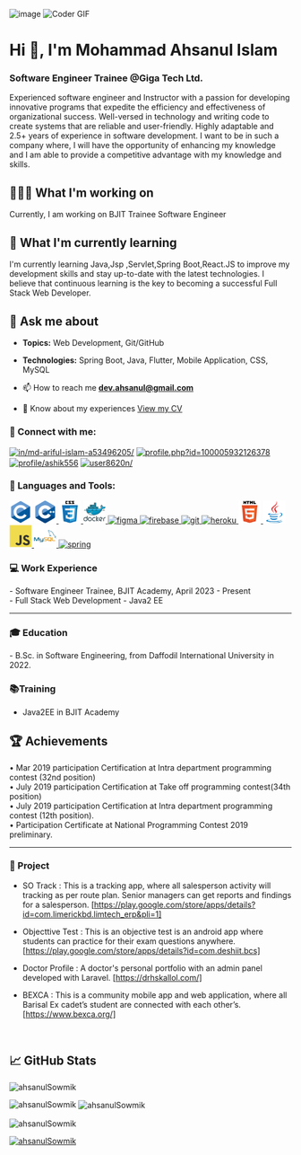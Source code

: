 ![image](https://github.com/ahsanulSowmik/ahsanulSowmik/assets/60745671/c0d4bd3c-d0c0-46e6-804e-fa97589fbae6)
<img alt="Coder GIF" src="https://user-images.githubusercontent.com/74038190/221352995-5ac18bdf-1a19-4f99-bbb6-77559b220470.gif" style="max-width: 100%;max-height: 50%;" data-target="animated-image.originalImage">
<h1 align="left">Hi 👋, I'm Mohammad Ahsanul Islam</h1>
<h3 align="left">Software Engineer Trainee @Giga Tech Ltd.</h3>
Experienced software engineer and Instructor with a passion for developing innovative programs that expedite the efficiency and effectiveness of organizational success. Well-versed in technology and writing code to create systems that are reliable and user-friendly. Highly adaptable and 2.5+ years of experience in software development. I want to be in such a company where, I will have the opportunity of enhancing my knowledge and I am able to provide a competitive advantage with my knowledge and skills.

## 👨🏽‍💻 What I'm working on 
Currently, I am working on BJIT Trainee Software Engineer

## 🧠 What I'm currently learning
I'm currently learning Java,Jsp ,Servlet,Spring Boot,React.JS to improve my development skills and stay up-to-date with the latest technologies. I believe that continuous learning is the key to becoming a successful Full Stack Web Developer.

## 💬 Ask me about
- <b>Topics:</b> Web Development, Git/GitHub
- <b>Technologies:</b> Spring Boot, Java, Flutter, Mobile Application, CSS, MySQL

- 📫 How to reach me **dev.ahsanul@gmail.com**

- 📄 Know about my experiences <a href="https://drive.google.com/file/d/1z2YBclXQxkPv91Fa1Ou8052csvC1-IA_/view?usp=sharing">View my CV</a>

<h3 align="left">🔗 Connect with me:</h3>
<p align="left">
<a href="https://www.linkedin.com/in/mohammad-ahsanul-islam-sowmik-b79100187/" target="blank"><img align="center" src="https://raw.githubusercontent.com/rahuldkjain/github-profile-readme-generator/master/src/images/icons/Social/linked-in-alt.svg" alt="in/md-ariful-islam-a53496205/" height="30" width="40" /></a>
<a href="https://www.facebook.com/ahsanul.islam.37/" target="blank"><img align="center" src="https://raw.githubusercontent.com/rahuldkjain/github-profile-readme-generator/master/src/images/icons/Social/facebook.svg" alt="profile.php?id=100005932126378" height="30" width="40" /></a>
<a href="https://codeforces.com/profile/s0wmiK" target="blank"><img align="center" src="https://raw.githubusercontent.com/rahuldkjain/github-profile-readme-generator/master/src/images/icons/Social/codeforces.svg" alt="profile/ashik556" height="30" width="40" /></a>
<a href="https://leetcode.com/ahsanulSowmik/" target="blank"><img align="center" src="https://raw.githubusercontent.com/rahuldkjain/github-profile-readme-generator/master/src/images/icons/Social/leet-code.svg" alt="user8620n/" height="30" width="40" /></a>
</p>

<h3 align="left">🚀 Languages and Tools:</h3>
<p align="left"><img src="https://raw.githubusercontent.com/devicons/devicon/master/icons/c/c-original.svg" alt="c" width="40" height="40"/> </a> <a href="https://www.w3schools.com/cpp/" target="_blank" rel="noreferrer"> <img src="https://raw.githubusercontent.com/devicons/devicon/master/icons/cplusplus/cplusplus-original.svg" alt="cplusplus" width="40" height="40"/> </a> <a href="https://www.w3schools.com/css/" target="_blank" rel="noreferrer"> <img src="https://raw.githubusercontent.com/devicons/devicon/master/icons/css3/css3-original-wordmark.svg" alt="css3" width="40" height="40"/> </a> <a href="https://www.docker.com/" target="_blank" rel="noreferrer"> <img src="https://raw.githubusercontent.com/devicons/devicon/master/icons/docker/docker-original-wordmark.svg" alt="docker" width="40" height="40"/> </a> <a href="https://www.figma.com/" target="_blank" rel="noreferrer"> <img src="https://www.vectorlogo.zone/logos/figma/figma-icon.svg" alt="figma" width="40" height="40"/> </a> <a href="https://firebase.google.com/" target="_blank" rel="noreferrer"> <img src="https://www.vectorlogo.zone/logos/firebase/firebase-icon.svg" alt="firebase" width="40" height="40"/> </a> <a href="https://git-scm.com/" target="_blank" rel="noreferrer"> <img src="https://www.vectorlogo.zone/logos/git-scm/git-scm-icon.svg" alt="git" width="40" height="40"/> </a> <a href="https://heroku.com" target="_blank" rel="noreferrer"> <img src="https://www.vectorlogo.zone/logos/heroku/heroku-icon.svg" alt="heroku" width="40" height="40"/> </a> <a href="https://www.w3.org/html/" target="_blank" rel="noreferrer"> <img src="https://raw.githubusercontent.com/devicons/devicon/master/icons/html5/html5-original-wordmark.svg" alt="html5" width="40" height="40"/> </a> <a href="https://www.java.com" target="_blank" rel="noreferrer"> <img src="https://raw.githubusercontent.com/devicons/devicon/master/icons/java/java-original.svg" alt="java" width="40" height="40"/> </a> <a href="https://developer.mozilla.org/en-US/docs/Web/JavaScript" target="_blank" rel="noreferrer"> <img src="https://raw.githubusercontent.com/devicons/devicon/master/icons/javascript/javascript-original.svg" alt="javascript" width="40" height="40"/> </a> <a href="https://www.mysql.com/" target="_blank" rel="noreferrer"> <img src="https://raw.githubusercontent.com/devicons/devicon/master/icons/mysql/mysql-original-wordmark.svg" alt="mysql" width="40" height="40"/> </a> <a href="https://spring.io/" target="_blank" rel="noreferrer"> <img src="https://www.vectorlogo.zone/logos/springio/springio-icon.svg" alt="spring" width="40" height="40"/> </a></p>
<h3 align="left">💻 Work Experience</h3>
-  Software Engineer Trainee, BJIT Academy, April 2023 - Present
 <br/>
- Full Stack Web Development - Java2 EE
<hr>
<h3 align="left">🎓 Education</h3>
 - B.Sc. in Software Engineering, from Daffodil International University in 2022.
<h3 align="left">📚Training</h3>

- Java2EE in BJIT Academy


## 🏆 Achievements
• Mar 2019 participation Certification at Intra department programming contest (32nd
position)
</br>
• July 2019 participation Certification at Take off programming contest(34th position)
</br>
• July 2019 participation Certification at Intra department programming contest (12th
position).
</br>
• Participation Certificate at National Programming Contest 2019 preliminary.</b>
</b>
<hr>
<h3 align="left">🌟 Project</h3>

- SO Track : This is a tracking app, where all salesperson activity will tracking as per route plan. Senior
managers can get reports and findings for a salesperson. [https://play.google.com/store/apps/details?id=com.limerickbd.limtech_erp&pli=1]

- Objecttive Test : This is an objective test is an android app where students can practice for their exam
questions anywhere. [https://play.google.com/store/apps/details?id=com.deshiit.bcs]

- Doctor Profile : A doctor's personal portfolio with an admin panel developed with Laravel. [https://drhskallol.com/]

- BEXCA : This is a community mobile app and web application, where all Barisal Ex cadet’s student are
connected with each other’s. [https://www.bexca.org/]

</br>

## 📈 GitHub Stats
<p align="left"> <img src="https://komarev.com/ghpvc/?username=ahsanulSowmik&label=Profile%20views&color=0e75b6&style=flat" alt="ahsanulSowmik" /> </p>
<p><img align="left" src="https://github-readme-stats.vercel.app/api/top-langs?username=ahsanulSowmik&show_icons=true&locale=en&layout=compact" alt="ahsanulSowmik" /></p>
<p>&nbsp;<img align="center" src="https://github-readme-stats.vercel.app/api?username=ahsanulSowmik&show_icons=true&locale=en" alt="ahsanulSowmik" /></p>
<p><img align="center" src="https://github-readme-streak-stats.herokuapp.com/?user=ahsanulSowmik&" alt="ahsanulSowmik" /></p>
<p align="left"> <a href="https://github.com/ryo-ma/github-profile-trophy"><img src="https://github-profile-trophy.vercel.app/?username=ahsanulSowmik" alt="ahsanulSowmik" /></a> </p>
